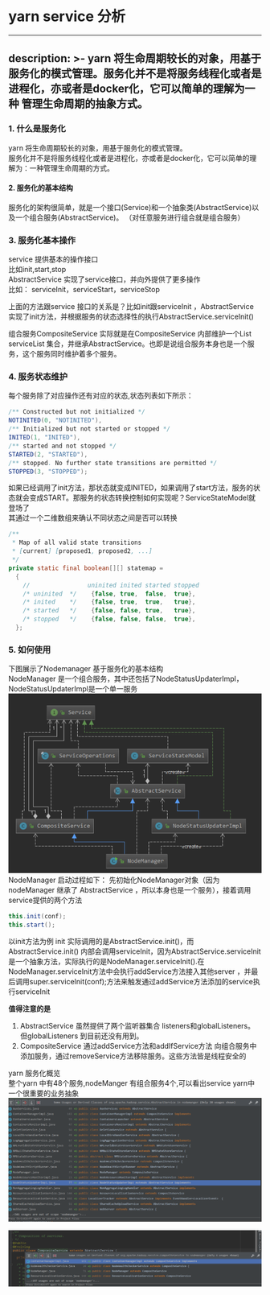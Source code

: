 # yarn service 分析

---
description: >-
  yarn 将生命周期较长的对象，用基于服务化的模式管理。服务化并不是将服务线程化或者是进程化，亦或者是docker化，它可以简单的理解为一种
  管理生命周期的抽象方式。
---

### 1. 什么是服务化
yarn 将生命周期较长的对象，用基于服务化的模式管理。  
服务化并不是将服务线程化或者是进程化，亦或者是docker化，它可以简单的理解为：一种管理生命周期的方式。
#### 2. 服务化的基本结构
服务化的架构很简单，就是一个接口(Service)和一个抽象类(AbstractService)以及一个组合服务(AbstractService)。
（对任意服务进行组合就是组合服务）
### 3. 服务化基本操作
service 提供基本的操作接口  
比如init,start,stop  
AbstractService 实现了service接口，并向外提供了更多操作  
比如： serviceInit，serviceStart，serviceStop  

上面的方法跟service 接口的关系是？比如init跟serviceInit ，AbstractService 实现了init方法，并根据服务的状态选择性的执行AbstractService.serviceInit()

组合服务CompositeService 实际就是在CompositeService 内部维护一个List<Service> serviceList 集合，并继承AbstractService。也即是说组合服务本身也是一个服务，这个服务同时维护着多个服务。
### 4. 服务状态维护
每个服务除了对应操作还有对应的状态,状态列表如下所示：
```java
/** Constructed but not initialized */
NOTINITED(0, "NOTINITED"),
/** Initialized but not started or stopped */
INITED(1, "INITED"),
/** started and not stopped */
STARTED(2, "STARTED"),
/** stopped. No further state transitions are permitted */
STOPPED(3, "STOPPED");
```
如果已经调用了init方法，那状态就变成INITED，如果调用了start方法，服务的状态就会变成START。那服务的状态转换控制如何实现呢？ServiceStateModel就登场了  
其通过一个二维数组来确认不同状态之间是否可以转换
```Java
/**
 * Map of all valid state transitions
 * [current] [proposed1, proposed2, ...]
 */
private static final boolean[][] statemap =
  {
    //                uninited inited started stopped
    /* uninited  */    {false, true,  false,  true},
    /* inited    */    {false, true,  true,   true},
    /* started   */    {false, false, true,   true},
    /* stopped   */    {false, false, false,  true},
  };
```
### 5. 如何使用
下图展示了Nodemanager 基于服务化的基本结构   
NodeManager 是一个组合服务，其中还包括了NodeStatusUpdaterImpl，NodeStatusUpdaterImpl是一个单一服务
![](/images/yarn-service1.png)
NodeManager 启动过程如下：
先初始化NodeManager对象（因为nodeManager 继承了 AbstractService ，所以本身也是一个服务），接着调用service提供的两个方法
```java
this.init(conf);
this.start();
```
以init方法为例
init 实际调用的是AbstractService.init()，而AbstractService.init() 内部会调用serviceInit，因为AbstractService.serviceInit是一个抽象方法，实际执行的是NodeManager.serviceInit().在NodeManager.serviceInit方法中会执行addService方法接入其他server ，并最后调用super.serviceInit(conf);方法来触发通过addService方法添加的service执行serviceInit


**值得注意的是**
1. AbstractService 虽然提供了两个监听器集合 listeners和globalListeners。但globalListeners 到目前还没有用到。
2. CompositeService 通过addService方法和addIfService方法 向组合服务中添加服务，通过removeService方法移除服务。这些方法皆是线程安全的

yarn 服务化概览  
整个yarn 中有48个服务,nodeManger 有组合服务4个,可以看出service yarn中一个很重要的业务抽象
![](/images/yarn-service3.png)

![](/images/yarn-service4.png)
